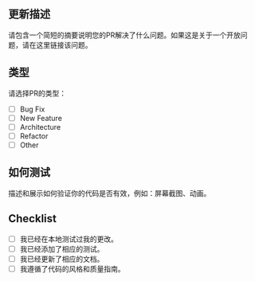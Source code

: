 ## 更新描述

请包含一个简短的摘要说明您的PR解决了什么问题。如果这是关于一个开放问题，请在这里链接该问题。

## 类型

请选择PR的类型：

- [ ] Bug Fix
- [ ] New Feature
- [ ] Architecture
- [ ] Refactor
- [ ] Other

## 如何测试

描述和展示如何验证你的代码是否有效，例如：屏幕截图、动画。

## Checklist

- [ ] 我已经在本地测试过我的更改。
- [ ] 我已经添加了相应的测试。
- [ ] 我已经更新了相应的文档。
- [ ] 我遵循了代码的风格和质量指南。